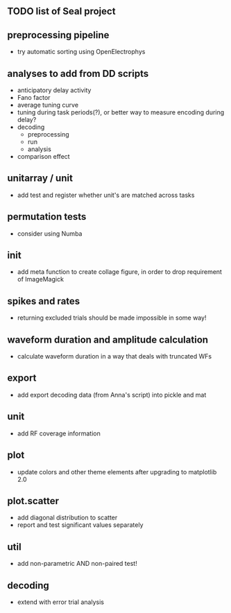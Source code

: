 TODO list of Seal project
-------------------------


preprocessing pipeline
----------------------
  - try automatic sorting using OpenElectrophys


analyses to add from DD scripts
-------------------------------
  - anticipatory delay activity
  - Fano factor
  - average tuning curve
  - tuning during task periods(?), or better way to measure encoding during delay?
  - decoding
    - preprocessing
    - run
    - analysis
  - comparison effect


unitarray / unit
----------------
  - add test and register whether unit's are matched across tasks


permutation tests
-----------------
  - consider using Numba


init
----
  - add meta function to create collage figure, in order to drop requirement of ImageMagick


spikes and rates
----------------
  - returning excluded trials should be made impossible in some way!


waveform duration and amplitude calculation
-------------------------------------------
- calculate waveform duration in a way that deals with truncated WFs


export
------
  - add export decoding data (from Anna's script) into pickle and mat

unit
----
  - add RF coverage information


plot
----
  - update colors and other theme elements after upgrading to matplotlib 2.0


plot.scatter
------------
  - add diagonal distribution to scatter
  - report and test significant values separately


util
----
  - add non-parametric AND non-paired test!


decoding
--------
  - extend with error trial analysis
